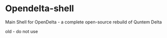 # Opendelta-shell
Main Shell for OpenDelta - a complete open-source rebuild of Quntem Delta

old - do not use